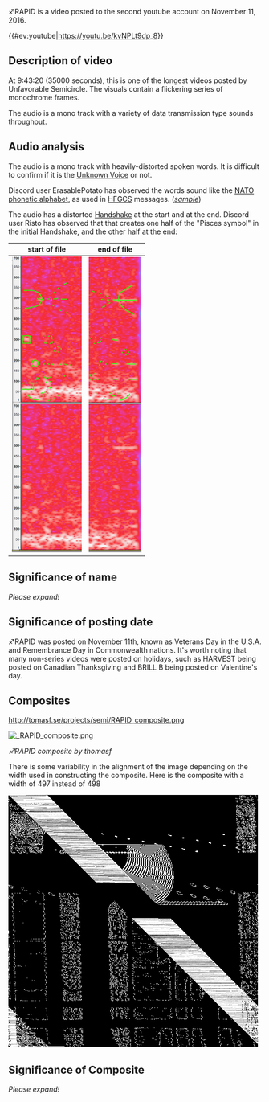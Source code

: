 ♐RAPID is a video posted to the second youtube account on November 11,
2016.

{{\#ev:youtube|<https://youtu.be/kvNPLt9dp_8>}}

## Description of video

At 9:43:20 (35000 seconds), this is one of the longest videos posted by
Unfavorable Semicircle. The visuals contain a flickering series of
monochrome frames.

The audio is a mono track with a variety of data transmission type
sounds throughout.

## Audio analysis

The audio is a mono track with heavily-distorted spoken words. It is
difficult to confirm if it is the [Unknown
Voice](Unknown_Voice "wikilink") or not.

Discord user ErasablePotato has observed the words sound like the [NATO
phonetic
alphabet](https://en.wikipedia.org/wiki/NATO_phonetic_alphabet), as used
in
[HFGCS](https://en.wikipedia.org/wiki/High_Frequency_Global_Communications_System)
messages. (*[sample](https://www.youtube.com/watch?v=Xi6d7F0Z3I0)*)

The audio has a distorted [Handshake](Handshake "wikilink") at the start
and at the end. Discord user Risto has observed that that creates one
half of the "Pisces symbol" in the initial Handshake, and the other half
at the end:

| start of file                                                                         | end of file                                                                     |
| ------------------------------------------------------------------------------------- | ------------------------------------------------------------------------------- |
| ![Rapid\_handshake\_start.png](Rapid_handshake_start.png "Rapid_handshake_start.png") | ![Rapid\_handshake\_end.png](Rapid_handshake_end.png "Rapid_handshake_end.png") |

## Significance of name

*Please expand\!*

## Significance of posting date

♐RAPID was posted on November 11th, known as Veterans Day in the U.S.A.
and Remembrance Day in Commonwealth nations. It's worth noting that many
non-series videos were posted on holidays, such as HARVEST being posted
on Canadian Thanksgiving and BRILL B being posted on Valentine's day.

## Composites

<http://tomasf.se/projects/semi/RAPID_composite.png>

![\_RAPID\_composite.png](_RAPID_composite.png "_RAPID_composite.png")

*♐RAPID composite by thomasf*

There is some variability in the alignment of the image depending on the
width used in constructing the composite. Here is the composite with a
width of 497 instead of 498

![RAPID\_composite\_497.png](RAPID_composite_497.png
"RAPID_composite_497.png")

## Significance of Composite

*Please expand\!*
